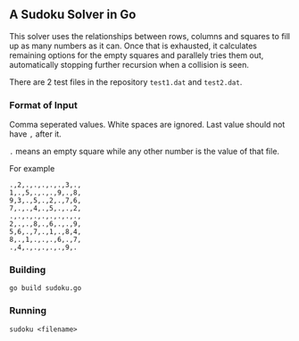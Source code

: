 ## A Sudoku Solver in Go

This solver uses the relationships between rows, columns and squares to fill up as many numbers as it can. Once that is exhausted, it calculates remaining options for the empty squares and parallely tries them out, automatically stopping further recursion when a collision is seen.

There are 2 test files in the repository `test1.dat` and `test2.dat`.

### Format of Input
Comma seperated values. White spaces are ignored. Last value should not have `,` after it.

`.` means an empty square while any other number is the value of that file.

For example
```
.,2,.,.,.,.,.,3,.,
1,.,5,.,.,.,9,.,8,
9,3,.,5,.,2,.,7,6,
7,.,.,4,.,5,.,.,2,
.,.,.,.,.,.,.,.,.,
2,.,.,8,.,6,.,.,9,
5,6,.,7,.,1,.,8,4,
8,.,1,.,.,.,6,.,7,
.,4,.,.,.,.,.,9,.
```

### Building

`go build sudoku.go`

### Running

`sudoku <filename>`